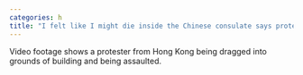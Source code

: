 ```yaml
---
categories: h
title: "I felt like I might die inside the Chinese consulate says protester"
---
```

Video footage shows a protester from Hong Kong being dragged into grounds of building and being assaulted.